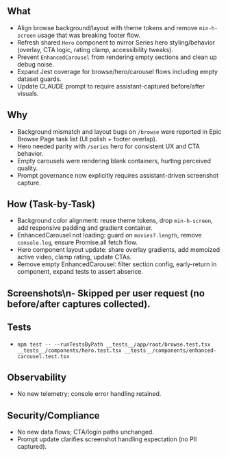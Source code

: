 ## What
- Align browse background/layout with theme tokens and remove `min-h-screen` usage that was breaking footer flow.
- Refresh shared `Hero` component to mirror Series hero styling/behavior (overlay, CTA logic, rating clamp, accessibility tweaks).
- Prevent `EnhancedCarousel` from rendering empty sections and clean up debug noise.
- Expand Jest coverage for browse/hero/carousel flows including empty dataset guards.
- Update CLAUDE prompt to require assistant-captured before/after visuals.

## Why
- Background mismatch and layout bugs on `/browse` were reported in Epic Browse Page task list (UI polish + footer overlap).
- Hero needed parity with `/series` hero for consistent UX and CTA behavior.
- Empty carousels were rendering blank containers, hurting perceived quality.
- Prompt governance now explicitly requires assistant-driven screenshot capture.

## How (Task-by-Task)
- Background color alignment: reuse theme tokens, drop `min-h-screen`, add responsive padding and gradient container.
- EnhancedCarousel not loading: guard on `movies?.length`, remove `console.log`, ensure Promise.all fetch flow.
- Hero component layout update: share overlay gradients, add memoized active video, clamp rating, update CTAs.
- Remove empty EnhancedCarousel: filter section config, early-return in component, expand tests to assert absence.

## Screenshots\n- Skipped per user request (no before/after captures collected).

## Tests
- `npm test -- --runTestsByPath __tests__/app/root/browse.test.tsx __tests__/components/hero.test.tsx __tests__/components/enhanced-carousel.test.tsx`

## Observability
- No new telemetry; console error handling retained.

## Security/Compliance
- No new data flows; CTA/login paths unchanged.
- Prompt update clarifies screenshot handling expectation (no PII captured).


